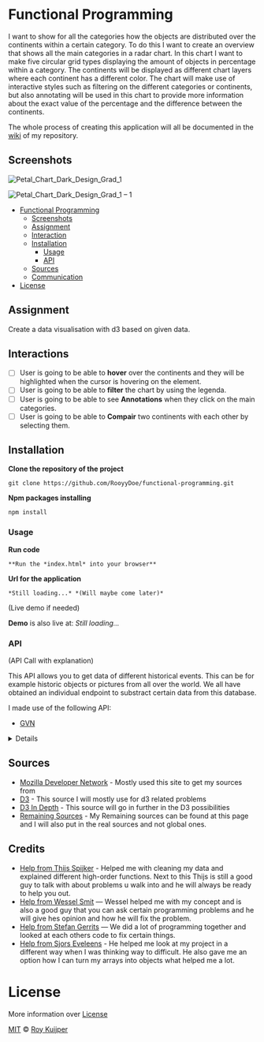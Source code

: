# Functional Programming

I want to show for all the categories how the objects are distributed over the continents within a certain category. To do this I want to create an overview that shows all the main categories in a radar chart. In this chart I want to make five circular grid types displaying the amount of objects in percentage within a category. The continents will be displayed as different chart layers where each continent has a different color. The chart will make use of interactive styles such as filtering on the different categories or continents, but also annotating will be used in this chart to provide more information about the exact value of the percentage and the difference between the continents.

The whole process of creating this application will all be documented in the [wiki](https://github.com/RooyyDoe/functional-programming/wiki) of my repository.

## Screenshots

![Petal_Chart_Dark_Design_Grad_1](https://user-images.githubusercontent.com/40355914/68203378-ef4dbc00-ffc5-11e9-9a89-f38cf4e6d6b2.png)

![Petal_Chart_Dark_Design_Grad_1 – 1](https://user-images.githubusercontent.com/40355914/68203501-3cca2900-ffc6-11e9-834a-cd3142bd8f2f.png)

- [Functional Programming](#functional-programming)
  - [Screenshots](#screenshots)
  - [Assignment](#assignment)
  - [Interaction](#interaction)
  - [Installation](#installation)
    - [Usage](#usage)
    - [API](#api)
  - [Sources](#sources)
  - [Communication](#communication)
- [License](#license)

## Assignment

Create a data visualisation with d3 based on given data.

## Interactions

- [ ] User is going to be able to **hover** over the continents and they will be highlighted when the cursor is hovering on the element.
- [ ] User is going to be able to **filter** the chart by using the legenda.
- [ ] User is going to be able to see **Annotations** when they click on the main categories.
- [ ] User is going to be able to **Compair** two continents with each other by selecting them.

## Installation

**Clone the repository of the project**
```
git clone https://github.com/RooyyDoe/functional-programming.git
```

**Npm packages installing**
```
npm install
```

### Usage

**Run code**
```
**Run the *index.html* into your browser**
```

**Url for the application**

```
*Still loading...* *(Will maybe come later)*
```

(Live demo if needed)

**Demo** is also live at: *Still loading...*

### API
(API Call with explanation)

This API allows you to get data of different historical events. This can be for example historic objects or pictures from all over the world. We all have obtained an individual endpoint to substract certain data from this database. 

I made use of the following API:

* [GVN](https://data.netwerkdigitaalerfgoed.nl/)

<details>

```

```
</details>


## Sources
* [Mozilla Developer Network](https://developer.mozilla.org/en-US/) - Mostly used this site to get my sources from
* [D3](https://d3js.org/) - This source I will mostly use for d3 related problems
* [D3 In Depth](https://www.d3indepth.com/) - This source will go in further in the D3 possibilities
* [Remaining Sources](https://github.com/RooyyDoe/functional-programming/wiki/Remaining-Sources) - My Remaining sources can be found at this page and I will also put in the real sources and not global ones.

## Credits

* [Help from Thijs Spijker](https://github.com/iSirThijs) - Helped me with cleaning my data and explained different high-order functions. Next to this Thijs is still a good guy to talk with about problems u walk into and he will always be ready to help you out.
* [Help from Wessel Smit](https://github.com/WesselSmit) — Wessel helped me with my concept and is also a good guy that you can ask certain programming problems and he will give hes opinion and how he will fix the problem.
* [Help from Stefan Gerrits](https://github.com/StefanGerrits2) — We did a lot of programming together and looked at each others code to fix certain things.
* [Help from Sjors Eveleens](https://github.com/Choerd) - He helped me look at my project in a different way when I was thinking way to difficult. He also gave me an option how I can turn my arrays into objects what helped me a lot.

# License

More information over [License](https://help.github.com/en/articles/licensing-a-repository)

[MIT](https://github.com/RooyyDoe/functional-programming/blob/master/LICENSE.txt) © [Roy Kuijper](https://github.com/RooyyDoe)
